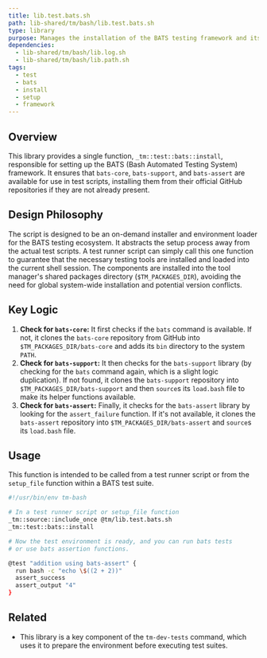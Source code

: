 ```yaml
---
title: lib.test.bats.sh
path: lib-shared/tm/bash/lib.test.bats.sh
type: library
purpose: Manages the installation of the BATS testing framework and its common extensions.
dependencies:
  - lib-shared/tm/bash/lib.log.sh
  - lib-shared/tm/bash/lib.path.sh
tags:
  - test
  - bats
  - install
  - setup
  - framework
---
```


## Overview
This library provides a single function, `_tm::test::bats::install`, responsible for setting up the BATS (Bash Automated Testing System) framework. It ensures that `bats-core`, `bats-support`, and `bats-assert` are available for use in test scripts, installing them from their official GitHub repositories if they are not already present.

## Design Philosophy
The script is designed to be an on-demand installer and environment loader for the BATS testing ecosystem. It abstracts the setup process away from the actual test scripts. A test runner script can simply call this one function to guarantee that the necessary testing tools are installed and loaded into the current shell session. The components are installed into the tool manager's shared packages directory (`$TM_PACKAGES_DIR`), avoiding the need for global system-wide installation and potential version conflicts.

## Key Logic
1.  **Check for `bats-core`:** It first checks if the `bats` command is available. If not, it clones the `bats-core` repository from GitHub into `$TM_PACKAGES_DIR/bats-core` and adds its `bin` directory to the system `PATH`.
2.  **Check for `bats-support`:** It then checks for the `bats-support` library (by checking for the `bats` command again, which is a slight logic duplication). If not found, it clones the `bats-support` repository into `$TM_PACKAGES_DIR/bats-support` and then `source`s its `load.bash` file to make its helper functions available.
3.  **Check for `bats-assert`:** Finally, it checks for the `bats-assert` library by looking for the `assert_failure` function. If it's not available, it clones the `bats-assert` repository into `$TM_PACKAGES_DIR/bats-assert` and `source`s its `load.bash` file.

## Usage
This function is intended to be called from a test runner script or from the `setup_file` function within a BATS test suite.

```bash
#!/usr/bin/env tm-bash

# In a test runner script or setup_file function
_tm::source::include_once @tm/lib.test.bats.sh
_tm::test::bats::install

# Now the test environment is ready, and you can run bats tests
# or use bats assertion functions.

@test "addition using bats-assert" {
  run bash -c "echo \$((2 + 2))"
  assert_success
  assert_output "4"
}
```

## Related
- This library is a key component of the `tm-dev-tests` command, which uses it to prepare the environment before executing test suites.